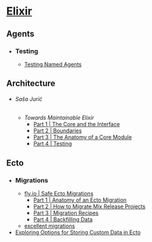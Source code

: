 # [Elixir](https://elixir-lang.org/)

## Agents
- ### Testing
	- [Testing Named Agents](http://dirtyinformation.com/blog/2017/02/03/testing_named_agents)
## Architecture
- ###### Saša Jurić
	- _Towards Maintainable Elixir_
		- [Part 1 | The Core and the Interface](https://medium.com/very-big-things/towards-maintainable-elixir-the-core-and-the-interface-c267f0da43)
		- [Part 2 | Boundaries](https://medium.com/very-big-things/towards-maintainable-elixir-boundaries-ba013c731c0a)
		- [Part 3 | The Anatomy of a Core Module](https://medium.com/very-big-things/towards-maintainable-elixir-the-anatomy-of-a-core-module-b7372009ca6d)
		- [Part 4 | Testing](https://medium.com/very-big-things/towards-maintainable-elixir-testing-b32ac0604b99)
## Ecto
- ### Migrations
	- [fly.io | Safe Ecto Migrations](https://fly.io/phoenix-files/safe-ecto-migrations/)
		- [Part 1 | Anatomy of an Ecto Migration](https://fly.io/phoenix-files/anatomy-of-an-ecto-migration)
		- [Part 2 | How to Migrate Mix Release Projects](https://fly.io/phoenix-files/how-to-migrate-mix-release-projects)
		- [Part 3 | Migration Recipes](https://fly.io/phoenix-files/migration-recipes/)
		- [Part 4 | Backfilling Data](https://fly.io/phoenix-files/backfilling-data)
	- [excellent migrations](https://github.com/Artur-Sulej/excellent_migrations)
- [Exploring Options for Storing Custom Data in Ecto](https://fly.io/phoenix-files/exploring-options-for-storing-custom-data-in-ecto/)